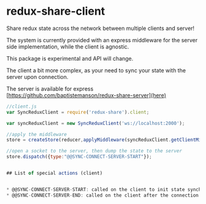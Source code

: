 # redux-share-client
Share redux state across the network between multiple clients and server!

The system is currently provided with an express middleware for the server side implementation, while the client is agnostic.

This package is experimental and API will change.


The client a bit more complex, as your need to sync your state with the server upon connection.

The server is available for express [https://github.com/baptistemanson/redux-share-server](here)

```javascript
//client.js
var SyncReduxClient = require('redux-share').client;

var syncReduxClient = new SyncReduxClient('ws://localhost:2000');

//apply the middleware
store = createStore(reducer,applyMiddleware(syncReduxClient.getClientMiddleware()));

//open a socket to the server, then dump the state to the server
store.dispatch({type:"@@SYNC-CONNECT-SERVER-START"});


## List of special actions (client)


* @@SYNC-CONNECT-SERVER-START: called on the client to init state synchronization. This action will not be seen by the server.
* @@SYNC-CONNECT-SERVER-END: called on the client after the connection is successful, with the state in the payload. This action is the first the server will see.

